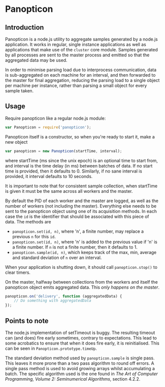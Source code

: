 # Panopticon

## Introduction

Panopticon is a node.js utility to aggregate samples generated by a node.js
application. It works in regular, single instance applications as well as
applications that make use of the `cluster` core module. Samples generated
by all processes are sent to the master process and emitted so that the
aggregated data may be used.

In order to minimise parsing load due to interprocess communication, data is
sub-aggregated on each machine for an interval, and then forwarded to the master
for final aggregation, reducing the parsing load to a single object per machine
per instance, rather than parsing a small object for every sample taken.

## Usage

Require panopticon like a regular node.js module:

```javascript
var Panopticon = require('panopticon');
```

Panopticon itself is a constructor, so when you're ready to start it, make a new
object

```javascript
var panopticon = new Panopticon(startTime, interval);
```

where startTime (ms since the unix epoch) is an optional time to start from, and
interval is the time delay (in ms) between batches of data. If no start time is
provided, then it defaults to 0. Similarly, if no sane interval is provided, it
interval defaults to 10 seconds.

It is important to note that for consistent sample collection, when startTime
is given it must be the same across all workers and the master.

By default the PID of each worker and the master are logged, as well as the
number of workers (not including the master). Everything else needs to be sent
to the panopticon object using one of its acquisition methods. In each case the
`id` is the identifier that should be associated with this piece of data. The
methods are

 - `panopticon.set(id, n)`, where 'n', a finite number, may replace a previous
   `n` for this `id`.
 - `panopticon.set(id, n)`, where 'n' is added to the previous value if 'n' is
    a finite number. If `n` is not a finite number, then it defaults to 1.
 - `panopticon.sample(id, n)`, which keeps track of the max, min, average and
    standard deviation of `n` over an interval.

When your application is shutting down, it should call `panopticon.stop()` to
clear timers.

On the master, halfway between collections from the workers and itself the
panopticon object emits aggregated data. This *only happens on the master*.

```javascript
panopticon.on('delivery', function (aggregatedData) {
	// Do something with aggregatedData
});
```

## Points to note

The node.js implementation of setTimeout is buggy. The resulting timeout can
(and does) fire early sometimes, contrary to expectations. This lead to some
acrobatics to ensure that when it does fire early, it is reinitialised. This can
be seen in `Panopticon.prototype.timeUp`.

The standard deviation method used by `panopticon.sample` is single pass. This
leaves it more prone than a two pass algorithm to round off errors. A single
pass method is used to avoid growing arrays whilst accumulating a batch. The
specific algorithm used is the one found in *The Art of Computer Programming,
Volume 2: Seminumerical Algorithms*, section 4.2.2.